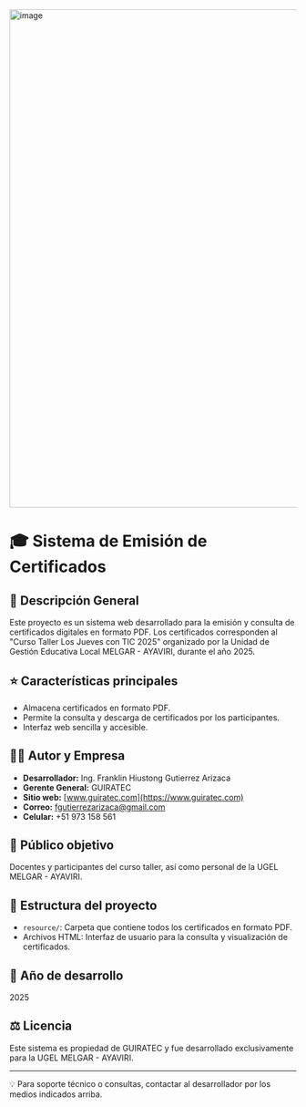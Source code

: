 <img width="1412" height="874" alt="image" src="https://github.com/user-attachments/assets/1aa8abf0-25aa-4196-8d54-d1fc58d10d3e" />

# 🎓 Sistema de Emisión de Certificados

## 📝 Descripción General

Este proyecto es un sistema web desarrollado para la emisión y consulta de certificados digitales en formato PDF. Los certificados corresponden al "Curso Taller Los Jueves con TIC 2025" organizado por la Unidad de Gestión Educativa Local MELGAR - AYAVIRI, durante el año 2025.

## ⭐ Características principales

- Almacena certificados en formato PDF.
- Permite la consulta y descarga de certificados por los participantes.
- Interfaz web sencilla y accesible.

## 👨‍💻 Autor y Empresa

- **Desarrollador:** Ing. Franklin Hiustong Gutierrez Arizaca
- **Gerente General:** GUIRATEC
- **Sitio web:** [www.guiratec.com](https://www.guiratec.com)
- **Correo:** fgutierrezarizaca@gmail.com
- **Celular:** +51 973 158 561

## 🎯 Público objetivo

Docentes y participantes del curso taller, así como personal de la UGEL MELGAR - AYAVIRI.

## 📁 Estructura del proyecto

- `resource/`: Carpeta que contiene todos los certificados en formato PDF.
- Archivos HTML: Interfaz de usuario para la consulta y visualización de certificados.

## 📅 Año de desarrollo

2025

## ⚖️ Licencia

Este sistema es propiedad de GUIRATEC y fue desarrollado exclusivamente para la UGEL MELGAR - AYAVIRI.

---

💡 Para soporte técnico o consultas, contactar al desarrollador por los medios indicados arriba.
